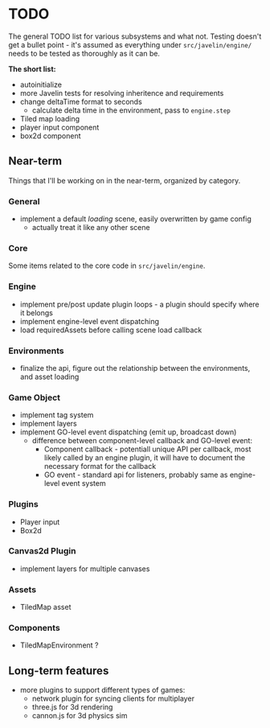 # TODO #

The general TODO list for various subsystems and what not.  Testing doesn't get a bullet point - it's assumed as everything under `src/javelin/engine/` needs to be tested as thoroughly as it can be.

**The short list:**

* autoinitialize
* more Javelin tests for resolving inheritence and requirements
* change deltaTime format to seconds
    * calculate delta time in the environment, pass to `engine.step`
* Tiled map loading
* player input component
* box2d component

## Near-term ##

Things that I'll be working on in the near-term, organized by category.

### General ###

* implement a default *loading* scene, easily overwritten by game config
    * actually treat it like any other scene

### Core ###

Some items related to the core code in `src/javelin/engine`.

### Engine ###

* implement pre/post update plugin loops - a plugin should specify where it belongs
* implement engine-level event dispatching
* load requiredAssets before calling scene load callback

### Environments ###

* finalize the api, figure out the relationship between the environments, and asset loading

### Game Object ###

* implement tag system
* implement layers
* implement GO-level event dispatching (emit up, broadcast down)
    * difference between component-level callback and GO-level event:
        * Component callback - potentiall unique API per callback, most likely called by an engine plugin, it 
        will have to document the necessary format for the callback
        * GO event - standard api for listeners, probably same as engine-level event system

### Plugins ###

* Player input
* Box2d

### Canvas2d Plugin ###

* implement layers for multiple canvases

### Assets ###

* TiledMap asset

### Components ###

* TiledMapEnvironment ?

## Long-term features ##

* more plugins to support different types of games:
    * network plugin for syncing clients for multiplayer
    * three.js for 3d rendering
    * cannon.js for 3d physics sim
